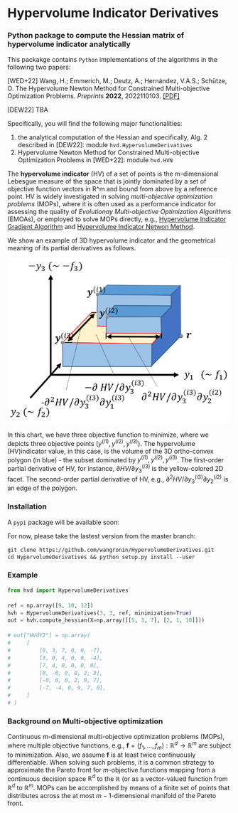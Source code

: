 # Hypervolume Indicator Derivatives

### Python package to compute the Hessian matrix of hypervolume indicator analytically

This packakge contains `Python` implementations of the algorithms in the following two papers:

[WED+22] Wang, H.; Emmerich, M.; Deutz, A.; Hernández, V.A.S.; Schütze, O. The Hypervolume Newton Method for Constrained Multi-objective Optimization Problems. _Preprints_ **2022**, 2022110103. [[PDF]](https://www.preprints.org/manuscript/202211.0103/v1)

[DEW22] TBA

Specifically, you will find the following major functionalities:

1. the analytical computation of the Hessian and specifically, Alg. 2 described in [DEW22]: module `hvd.HypervolumeDerivatives`
2. Hypervolume Newton Method for Constrained Multi-objective Optimization Problems in [WED+22]: module `hvd.HVN`

The **hypervolume indicator** (HV) of a set of points is the m-dimensional Lebesgue measure of the space that is jointly dominated by a set of objective function vectors in R^m and bound from above by a reference point. HV is widely investigated in solving _multi-objective optimization problems_ (MOPs), where it is often used as a performance indicator for assessing the quality of _Evolutionay Multi-objective Optimization Algorithms_ (EMOAs), or employed to solve MOPs directly, e.g., [Hypervolume Indicator Gradient Algorithm](https://scholar.google.com/citations?view_op=view_citation&hl=en&user=Pz9c6XwAAAAJ&citation_for_view=Pz9c6XwAAAAJ:5nxA0vEk-isC) and [Hypervolume Indicator Netwon Method](https://scholar.google.com/citations?view_op=view_citation&hl=en&user=Pz9c6XwAAAAJ&citation_for_view=Pz9c6XwAAAAJ:QIV2ME_5wuYC).

We show an example of 3D hypervolume indicator and the geometrical meaning of its partial derivatives as follows.

![](assets/HV3D.png)

In this chart, we have three objective function to minimize, where we depicts three objective points ($y^{(i1)}, y^{(i2)}, y^{(i3)}$). The hypervolume (HV)indicator value, in this case, is the volume of the 3D ortho-convex polygon (in blue) - the subset dominated by $y^{(i1)}, y^{(i2)}, y^{(i3)}$. The first-order partial derivative of HV, for instance, $\partial HV/\partial y_3^{(i3)}$ is the yellow-colored 2D facet.  The second-order partial derivative of HV, e.g., $\partial^2 HV/\partial y_3^{(i3)} \partial y_2^{(i2)}$ is an edge of the polygon.


### Installation

<!-- You could either install the stable version on `pypi`: -->
A `pypi` package will be available soon:
<!-- ```shell
pip install hvd
``` -->

For now, please take the lastest version from the master branch:

```shell
git clone https://github.com/wangronin/HypervolumeDerivatives.git
cd HypervolumeDerivatives && python setup.py install --user
```

### Example

```Python
from hvd import HypervolumeDerivatives

ref = np.array([9, 10, 12])
hvh = HypervolumeDerivatives(3, 3, ref, minimization=True)
out = hvh.compute_hessian(X=np.array([[5, 3, 7], [2, 1, 10]]))

# out["HVdY2"] = np.array(
#     [
#         [0, 3, 7, 0, 0, -7],
#         [3, 0, 4, 0, 0, -4],
#         [7, 4, 0, 0, 0, 0],
#         [0, -0, 0, 0, 2, 9],
#         [-0, 0, 0, 2, 0, 7],
#         [-7, -4, 0, 9, 7, 0],
#     ]
# )
```

### Background on Multi-objective optimization

Continuous m-dimensional multi-objective optimization problems (MOPs), where multiple objective functions, e.g., $\mathbf{f}=(f_1, \ldots, f_m): \mathbb{R}^d \rightarrow \mathbb{R}^m$ are subject to minimization. Also, we assume $\mathbf{f}$ is at least twice continuously differentiable. When solving such problems, it is a common strategy to approximate the Pareto front for $m$-objective functions mapping from a continuous decision space $\mathbb{R}^d$ to the $\mathbb{R}$ (or as a vector-valued function from $\mathbb{R}^d$ to $\mathbb{R}^m$. MOPs can be accomplished by means of a finite set of points that distributes across the at most $m-1$-dimensional manifold of the Pareto front.







